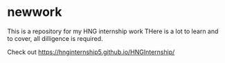 # newwork
This is a repository for my HNG internship work
THere is a lot to learn and to cover, all dilligence is required.

Check out https://hnginternship5.github.io/HNGInternship/